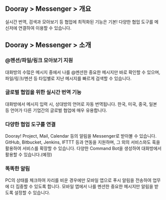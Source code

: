 ## Dooray > Messenger > 개요
실시간 번역, 검색과 모아보기 등 협업에 최적화된 기능은 기본! 
다양한 협업 도구를 메신저에 연결하여 이용할 수 있습니다.
## Dooray > Messenger > 소개
### @멘션/파일/링크 모아보기 지원
대화방의 수많은 메시지 중에서 나를 @멘션한 중요한 메시지만 바로 확인할 수 있으며, 파일/링크/멘션 등 타입별로 지난 메시지를 빠르게 검색할 수 있습니다.
### 글로벌 협업을 위한 실시간 번역 기능
대화방에서 메시지 입력 시, 상대방의 언어로 자동 번역됩니다.
한국, 미국, 중국, 일본 등 언어가 다른 기업간의 글로벌 협업에 매우 유용합니다.
### 다양한 협업 도구를 연결
Dooray! Project, Mail, Calendar 등의 알림을 Messenger로 받아볼 수 있습니다.
GitHub, Bitbucket, Jenkins, IFTTT 등과 연동을 지원하며, 그 외의 서비스와도 훅을 활용하여 서비스를 확장할 수 있습니다.
다양한 Command Bot을 생성하여 대화방에서 활용할 수 있습니다.(예정)
### 똑똑한 알림
PC의 상태를 체크하여 자리를 비운 경우에만 모바일 앱으로 푸시 알림을 전송하여 업무에 더 집중할 수 있도록 합니다.
모바일 앱에서 나를 멘션한 중요한 메시지만 알림을 받도록 설정할 수 있습니다.
